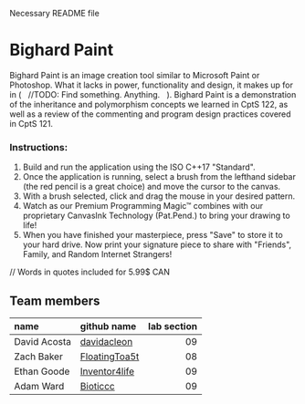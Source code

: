 Necessary README file


# Bighard Paint
Bighard Paint is an image creation tool similar to Microsoft Paint or Photoshop. What it lacks in power, functionality and design, it makes up for in ( &nbsp; //TODO: Find something. Anything. &nbsp; ). Bighard Paint is a demonstration of the inheritance and polymorphism concepts we learned in CptS 122, as well as a review of the commenting and program design practices covered in CptS 121.

### Instructions:
1. Build and run the application using the ISO C++17 "Standard".
2. Once the application is running, select a brush from the lefthand sidebar (the red pencil is a great choice) and move the cursor to the canvas.
3. With a brush selected, click and drag the mouse in your desired pattern.
4. Watch as our Premium Programming Magic™ combines with our proprietary CanvasInk Technology (Pat.Pend.) to bring your drawing to life!
5. When you have finished your masterpiece, press "Save" to store it to your hard drive. Now print your signature piece to share with "Friends", Family, and Random Internet Strangers!
  
// Words in quotes included for 5.99$ CAN

## Team members  
|name|github name|lab section|
|:---|:---|---:|
|David Acosta|[davidacleon](https://github.com/davidacleon)| 09|
|Zach Baker| [FloatingToa5t](https://github.com/FloatingToa5t)| 08|
|Ethan Goode| [Inventor4life](https://github.com/Inventor4life)| 09|
|Adam Ward| [Bioticcc](https://github.com/Bioticcc)| 09|
